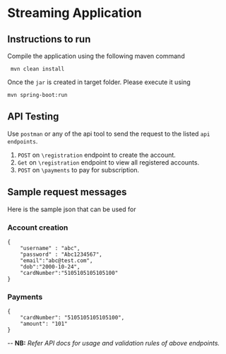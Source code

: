 # Streaming Application

## Instructions to run
Compile the application using the following maven command

```
 mvn clean install
```

Once the `jar` is created in target folder. Please execute it using 

```
mvn spring-boot:run
```


## API Testing

Use `postman` or any of the api tool to send the request to the listed `api endpoints`. 

1. `POST` on  `\registration` endpoint to create the account.
2. `Get` on `\registration` endpoint to view all registered accounts.
3. `POST` on `\payments` to pay for subscription.

## Sample request messages
Here is the sample json that can be used for 

### Account creation

```
{
	"username" : "abc",
	"password" : "Abc1234567",
	"email":"abc@test.com",
	"dob":"2000-10-24",
	"cardNumber":"5105105105105100"
}

```

### Payments

```
{
	"cardNumber": "5105105105105100",
	"amount": "101"
}

```

--
**NB:** *Refer API docs for usage and validation rules of above endpoints.*